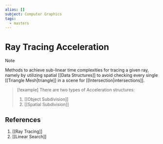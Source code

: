 ```yaml
---
alias: []
subject: Computer Graphics
tags:
  - masters
---
```

# Ray Tracing Acceleration

>[!note]
> Methods to achieve sub-linear time complexities for tracing a given ray, namely by utilizing spatial [[Data Structures]] to avoid checking every single [[Triangle Mesh|triangle]] in a scene for [[Intersection|intersections]].

> [!example]
> There are two types of Acceleration structures:
> 1. [[Object Subdivision]]
> 2. [[Spatial Subdivision]]

## References
1. [[Ray Tracing]]
2. [[Linear Search]]